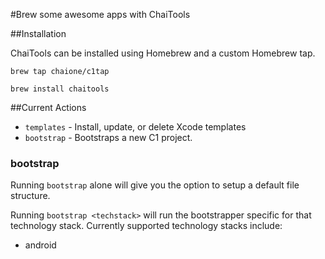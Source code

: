 #Brew some awesome apps with ChaiTools

##Installation

ChaiTools can be installed using Homebrew and a custom Homebrew tap.

```brew tap chaione/c1tap```

```brew install chaitools```

##Current Actions

* `templates` - Install, update, or delete Xcode templates
* `bootstrap` - Bootstraps a new C1 project.

### bootstrap

Running `bootstrap` alone will give you the option to setup a default file structure.

Running `bootstrap <techstack>` will run the bootstrapper specific for that technology stack. Currently supported technology stacks include:

* android
